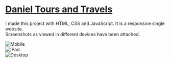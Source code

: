 # [Daniel Tours and Travels](https://daniel-ankit.github.io/Tours.github.io/)

I made this project with HTML, CSS and JavaScript. It is a responsive single website. <br />
Screenshots as viewed in different devices have been attached. <br />

![Mobile](/Screenshots/mobile.jpg) <br />
![iPad](/Screenshots/iPad.jpg) <br />
![Desktop](/Screenshots/Desktop.jpg) <br />

